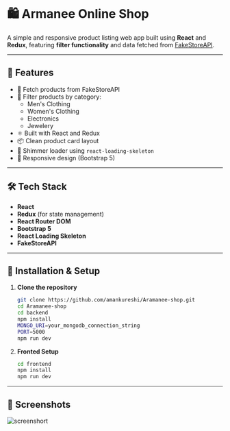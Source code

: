 # 🛍️ Armanee Online Shop

A simple and responsive product listing web app built using **React** and **Redux**, featuring **filter functionality** and data fetched from [FakeStoreAPI](https://fakestoreapi.com/).

---

## 🚀 Features

- 🔄 Fetch products from FakeStoreAPI
- 🧰 Filter products by category:
  - Men's Clothing
  - Women's Clothing
  - Electronics
  - Jewelery
- ⚛️ Built with React and Redux
- 📦 Clean product card layout
- 🧱 Shimmer loader using `react-loading-skeleton`
- 📱 Responsive design (Bootstrap 5)

---

## 🛠️ Tech Stack

- **React**
- **Redux** (for state management)
- **React Router DOM**
- **Bootstrap 5**
- **React Loading Skeleton**
- **FakeStoreAPI**

---

## 🔧 Installation & Setup

1. **Clone the repository**
   ```bash
   git clone https://github.com/amankureshi/Aramanee-shop.git
   cd Aramanee-shop
   cd backend
   npm install
   MONGO_URI=your_mongodb_connection_string
   PORT=5000
   npm run dev
   ```
2. **Fronted Setup**
   ```bash
   cd frontend
   npm install
   npm run dev
   ```
---

## 📸 Screenshots

![screenshort](https://github.com/user-attachments/assets/2491a24a-d99d-4dfe-88ff-e573716021f2)


